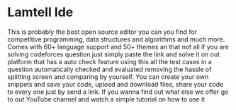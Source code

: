 # Lamtell Ide

This is probably the best open source editor you can you find for competitive programming, data structures and algorithms and much more. Comes with 60+ language support and 50+ themes an that not all if you are solving codeforces question just simply paste the link and solve it on out platform that has a auto check feature using this all the test cases in a question automatically checked and evaluated removing the hassle of splitting screen and comparing by yourself. You can create your own snippets and save your code, upload and download files, share your code to every one just by send a link. If you wanna find out what else we offer go to out YouTube channel and watch a simple tutorial on how to use it
